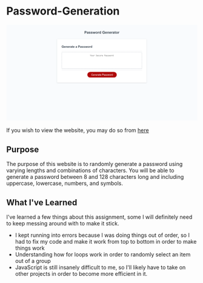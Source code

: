 # Password-Generation

![Password Generation Website](assets/images/examplewebsite.png)

If you wish to view the website, you may do so from [here](https://tzuzu.github.io/Password-Generation/)

## Purpose

The purpose of this website is to randomly generate a password using varying lengths and combinations of characters. You will be able to generate a password between 8 and 128 characters long and including uppercase, lowercase, numbers, and symbols.

## What I've Learned

I've learned a few things about this assignment, some I will definitely need to keep messing around with to make it stick.

- I kept running into errors because I was doing things out of order, so I had to fix my code and make it work from top to bottom in order to make things work
- Understanding how for loops work in order to randomly select an item out of a group
- JavaScript is still insanely difficult to me, so I'll likely have to take on other projects in order to become more efficient in it.